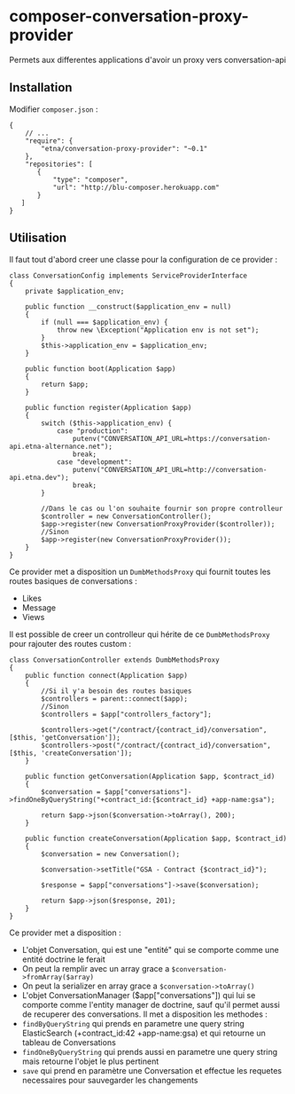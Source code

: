 # composer-conversation-proxy-provider
Permets aux differentes applications d'avoir un proxy vers conversation-api

Installation
------------

Modifier `composer.json` :

```
{
    // ...
    "require": {
        "etna/conversation-proxy-provider": "~0.1"
    },
    "repositories": [
       {
           "type": "composer",
           "url": "http://blu-composer.herokuapp.com"
       }
   ]
}
```

Utilisation
-----------

Il faut tout d'abord creer une classe pour la configuration de ce provider :
```
class ConversationConfig implements ServiceProviderInterface
{
    private $application_env;

    public function __construct($application_env = null)
    {
        if (null === $application_env) {
            throw new \Exception("Application env is not set");
        }
        $this->application_env = $application_env;
    }

    public function boot(Application $app)
    {
        return $app;
    }

    public function register(Application $app)
    {
        switch ($this->application_env) {
            case "production":
                putenv("CONVERSATION_API_URL=https://conversation-api.etna-alternance.net");
                break;
            case "development":
                putenv("CONVERSATION_API_URL=http://conversation-api.etna.dev");
                break;
        }

        //Dans le cas ou l'on souhaite fournir son propre controlleur
        $controller = new ConversationController();
        $app->register(new ConversationProxyProvider($controller));
        //Sinon
        $app->register(new ConversationProxyProvider());
    }
}
```

Ce provider met a disposition un `DumbMethodsProxy` qui fournit toutes les routes basiques de conversations :
 - Likes
 - Message
 - Views

Il est possible de creer un controlleur qui hérite de ce `DumbMethodsProxy` pour rajouter des routes custom :
```
class ConversationController extends DumbMethodsProxy
{
    public function connect(Application $app)
    {
        //Si il y'a besoin des routes basiques
        $controllers = parent::connect($app);
        //Sinon
        $controllers = $app["controllers_factory"];

        $controllers->get("/contract/{contract_id}/conversation", [$this, 'getConversation']);
        $controllers->post("/contract/{contract_id}/conversation", [$this, 'createConversation']);
    }

    public function getConversation(Application $app, $contract_id)
    {
        $conversation = $app["conversations"]->findOneByQueryString("+contract_id:{$contract_id} +app-name:gsa");

        return $app->json($conversation->toArray(), 200);
    }

    public function createConversation(Application $app, $contract_id)
    {
        $conversation = new Conversation();

        $conversation->setTitle("GSA - Contract {$contract_id}");

        $response = $app["conversations"]->save($conversation);

        return $app->json($response, 201);
    }
}
```

Ce provider met a disposition :
- L'objet Conversation, qui est une "entité" qui se comporte comme une entité doctrine le ferait
 - On peut la remplir avec un array grace a `$conversation->fromArray($array)`
 - On peut la serializer en array grace a `$conversation->toArray()`
- L'objet ConversationManager ($app["conversations"]) qui lui se comporte comme l'entity manager de doctrine, sauf qu'il permet aussi de recuperer des conversations. Il met a disposition les methodes :
 - `findByQueryString` qui prends en parametre une query string ElasticSearch (+contract_id:42 +app-name:gsa) et qui retourne un tableau de Conversations
 - `findOneByQueryString` qui prends aussi en parametre une query string mais retourne l'objet le plus pertinent
 - `save` qui prend en paramètre une Conversation et effectue les requetes necessaires pour sauvegarder les changements
